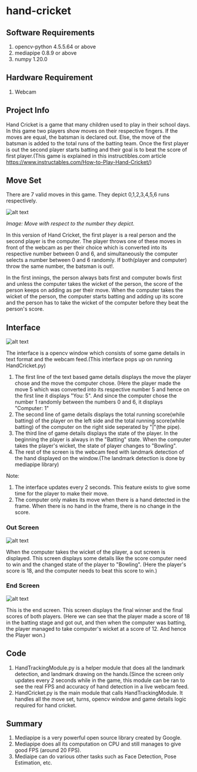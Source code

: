 # hand-cricket

## **Software Requirements**
1) opencv-python 4.5.5.64 or above
2) mediapipe 0.8.9 or above
3) numpy 1.20.0

## **Hardware Requirement**
1) Webcam

## **Project Info**

Hand Cricket is a game that many children used to play in their school days. In this game two players show moves on their respective fingers. If the moves are equal, the batsman is declared out. Else, the move of the batsman is added to the total runs of the batting team. Once the first player is out the second player starts batting and their goal is to beat the score of first player.(This game is explained in this instructibles.com article https://www.instructables.com/How-to-Play-Hand-Cricket/)

## **Move Set**
There are 7 valid moves in this game. They depict 0,1,2,3,4,5,6 runs respectively.

![alt text](https://github.com/wasdac9/hand-cricket/blob/main/move_set.png?raw=true)

*Image: Move with respect to the number they depict.*

In this version of Hand Cricket, the first player is a real person and the second player is the computer. The player throws one of these moves in front of the webcam as per their choice which is converted into its respective number between 0 and 6, and simultaneously the computer selects a number between 0 and 6 randomly. If both(player and computer) throw the same number, the batsman is out!.

In the first innings, the person always bats first and computer bowls first and unless the computer takes the wicket of the person, the score of the person keeps on adding as per their move. When the computer takes the wicket of the person, the computer starts batting and adding up its score and the person has to take the wicket of the computer before they beat the person's score.

## **Interface**

![alt text](https://github.com/wasdac9/hand-cricket/blob/main/complete_screen.PNG?raw=true)

The interface is a opencv window which consists of some game details in text format and the webcam feed.(This interface pops up on running HandCricket.py)

1) The first line of the text based game details displays the move the player chose and the move the computer chose.
(Here the player made the move 5 which was converted into its respective number 5 and hence on the first line it displays "You: 5". And since the computer chose the number 1 randomly between the numbers 0 and 6, it displays "Computer: 1"
2) The second line of game details displays the total running score(while batting) of the player on the left side and the total running score(while batting) of the computer on the right side seperated by "|"(the pipe).
3) The third line of game details displays the state of the player. In the beginning the player is always in the "Batting" state. When the computer takes the player's wicket, the state of player changes to "Bowling".
4) The rest of the screen is the webcam feed with landmark detection of the hand displayed on the window.(The landmark detection is done by mediapipe library)

Note: 
1) The interface updates every 2 seconds. This feature exists to give some time for the player to make their move.
2) The computer only makes its move when there is a hand detected in the frame. When there is no hand in the frame, there is no change in the score.

### **Out Screen**

![alt text](https://github.com/wasdac9/hand-cricket/blob/main/out_screen.PNG?raw=true)

When the computer takes the wicket of the player, a out screen is displayed. This screen displays some details like the score computer need to win and the changed state of the player to "Bowling". (Here the player's score is 18, and the computer needs to beat this score to win.)

### **End Screen**

![alt text](https://github.com/wasdac9/hand-cricket/blob/main/end_screen.PNG?raw=true)

This is the end screen. This screen displays the final winner and the final scores of both players. (Here we can see that the player made a score of 18 in the batting stage and got out, and then when the computer was batting, the  player managed to take computer's wicket at a score of 12. And hence the Player won.)

## **Code**

1) HandTrackingModule.py is a helper module that does all the landmark detection, and landmark drawing on the hands.(Since the screen only updates every 2 seconds while in the game, this module can be ran to see the real FPS and accuracy of hand detection in a live webcam feed.
2) HandCricket.py is the main module that calls HandTrackingModule. It handles all the move set, turns, opencv window and game details logic required for hand cricket.

## **Summary**
1) Mediapipe is a very powerful open source library created by Google. 
2) Mediapipe does all its computation on CPU and still manages to give good FPS (around 20 FPS).
3) Mediaipe can do various other tasks such as Face Detection, Pose Estimation, etc.

